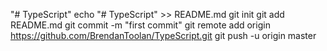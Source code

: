 "# TypeScript" 
echo "# TypeScript" >> README.md
git init
git add README.md
git commit -m "first commit"
git remote add origin https://github.com/BrendanToolan/TypeScript.git
git push -u origin master